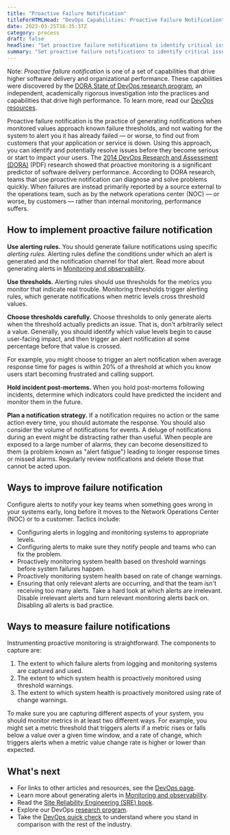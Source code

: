```yaml
---
title: "Proactive Failure Notification"
titleForHTMLHead: "DevOps Capabilities: Proactive Failure Notification" # TODO: can we DRY this out?
date: 2023-03-25T16:35:37Z
category: process
draft: false
headline: "Set proactive failure notifications to identify critical issues and act on problems before they arise."
summary: "Set proactive failure notifications to identify critical issues and act on problems before they arise."
---
```


Note: *Proactive failure notification* is one of a set of capabilities
that drive higher software delivery and organizational performance.
These capabilities were discovered by the
[DORA State of DevOps research program](/),
an independent, academically rigorous investigation into the practices and
capabilities that drive high performance. To learn more, read our
[DevOps resources](https://cloud.google.com/devops).

Proactive failure notification is the practice of generating notifications when
monitored values approach known failure thresholds, and not waiting for the
system to alert you it has already failed — or worse, to find out from customers
that your application or service is down.
Using this approach, you can identify and potentially resolve issues before they
become serious or start to impact your users. The
[2014 DevOps Research and Assessment (DORA)](/publications/pdf/state-of-devops-2014.pdf)
(PDF) research showed that proactive monitoring is a significant predictor of software
delivery performance.
According to DORA research, teams that use proactive notification can diagnose
and solve problems quickly. When failures are instead primarily reported by a
source external to the operations team, such as by the network operations center
(NOC) — or worse, by customers — rather than internal monitoring, performance
suffers.

## How to implement proactive failure notification

**Use alerting rules.** You should generate failure notifications using
specific *alerting rules.* Alerting rules define the conditions under which an
alert is generated and the notification channel for that alert. Read more about 
generating alerts in
[Monitoring and observability](/devops-capabilities/technical/monitoring-and-observability).

**Use thresholds.** Alerting rules should use thresholds for the metrics you
monitor that indicate real trouble. Monitoring thresholds trigger alerting
rules, which generate notifications when metric levels cross threshold values.

**Choose thresholds carefully.** Choose thresholds to only generate alerts when
the threshold actually predicts an issue. That is, don't arbitrarily select a
value. Generally, you should identify which value levels begin to cause
user-facing impact, and then trigger an alert notification at some percentage
before that value is crossed.

For example, you might choose to trigger an alert notification when average
response time for pages is within 20% of a threshold at which you know users
start becoming frustrated and calling support.

**Hold incident post-mortems.** When you hold post-mortems following incidents,
determine which indicators could have predicted the incident and monitor them in
the future.

**Plan a notification strategy.** If a notification requires no action or the
same action every time, you should automate the response. You should also
consider the volume of notifications for events. A deluge of notifications
during an event might be distracting rather than useful. When people are exposed
to a large number of alarms, they can become desensitized to them (a problem known
as "alert fatigue") leading to longer response times or missed alarms.
Regularly review notifications and delete those that cannot be acted upon.

## Ways to improve failure notification

Configure alerts to notify your key teams when something goes wrong in your
systems early, long before it moves to the Network Operations Center (NOC) or to
a customer. Tactics include:

-   Configuring alerts in logging and monitoring systems to appropriate
    levels.
-   Configuring alerts to make sure they notify people and teams who can fix
    the problem.
-   Proactively monitoring system health based on threshold
    warnings before system failures happen.
-   Proactively monitoring system health based on rate of change warnings.
-   Ensuring that only relevant alerts are occurring, and that the team isn't
    receiving too many alerts. Take a hard look at which alerts are
    irrelevant. Disable irrelevant alerts and turn relevant monitoring alerts
    back on.
    Disabling all alerts is bad practice.

## Ways to measure failure notifications

Instrumenting proactive monitoring is straightforward. The components to
capture are:

1.  The extent to which failure alerts from logging and monitoring systems
    are captured and used.
1.  The extent to which system health is proactively monitored using
    threshold warnings.
1.  The extent to which system health is proactively monitored using rate of
    change warnings.

To make sure you are capturing different aspects of your system, you should
monitor metrics in at least two different ways. For example, you might set a
metric threshold
that triggers alerts if a metric rises or falls below a value over a given time
window, and a rate of change, which triggers alerts when a metric value change
rate is higher or lower than expected.

## What's next

-   For links to other articles and resources, see the
    [DevOps page](https://cloud.google.com/devops).
-   Learn more about generating alerts in [Monitoring and observability](/devops-capabilities/technical/monitoring-and-observability).
-   Read the
    [Site Reliability Engineering (SRE) book](https://landing.google.com/sre/books/).
-   Explore our DevOps
    [research program](/).
-   Take the
    [DevOps quick check](/quickcheck/)
    to understand where you stand in comparison with the rest of the industry.
